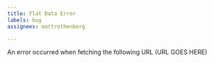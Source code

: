 ```yaml
---
title: Flat Data Error
labels: bug
assignees: mattrothenberg

---
```


An error occurred when fetching the following URL (URL GOES HERE)
